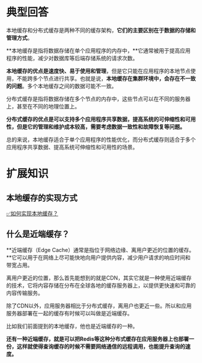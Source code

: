 # 典型回答

本地缓存和分布式缓存是两种不同的缓存架构，**它们的主要区别在于数据的存储和管理方式**。

**本地缓存是指将数据存储在单个应用程序的内存中，**它通常被用于提高应用程序的性能，减少对数据库等后端存储系统的请求次数。

**本地缓存的优点是速度快、易于使用和管理**，但是它只能在应用程序的本地节点使用，不能跨多个节点进行共享。也就是说，**本地缓存在集群环境中，会存在不一致的问题**。多个本地缓存之间的数据可能不一致。

分布式缓存是指将数据存储在多个节点的内存中，这些节点可以在不同的服务器上，甚至在不同的地理位置上。

**分布式缓存的优点是可以支持多个应用程序共享数据，提高系统的可伸缩性和可用性，但是它的管理和维护成本较高，需要考虑数据一致性和故障恢复等问题。**

总的来说，本地缓存适合于单个应用程序的性能优化，而分布式缓存则适合于多个应用程序共享数据、提高系统可伸缩性和可用性的场景。

# 扩展知识
## 本地缓存的实现方式

[✅如何实现本地缓存？](https://www.yuque.com/hollis666/fo22bm/iy5loh8gvzlqolxo?view=doc_embed)

## 什么是近端缓存？

**近端缓存（Edge Cache）通常是指位于网络边缘、离用户更近的位置的缓存。**它可以用于在网络上尽可能快地向用户提供内容，减少用户请求的响应时间和带宽占用。

离用户更近的位置，那么首先能想到的就是CDN，其实它就是一种使用近端缓存的技术，它将内容存储在分布在全球各地的缓存服务器上，以提供更快速和可靠的内容传输服务。

除了CDN以外，应用服务器相比于分布式缓存，离用户也更近一些。所以和应用服务器部署在一起的缓存有时候可以叫做是近端缓存。

比如我们前面提到的本地缓存，他也是近端缓存的一种。

**还有一种近端缓存，就是可以把Redis等这种分布式缓存在应用服务器上也部署一份，这样就使得查询缓存的时候不需要网络通信的远程调用，也能提升查询的速度。**
